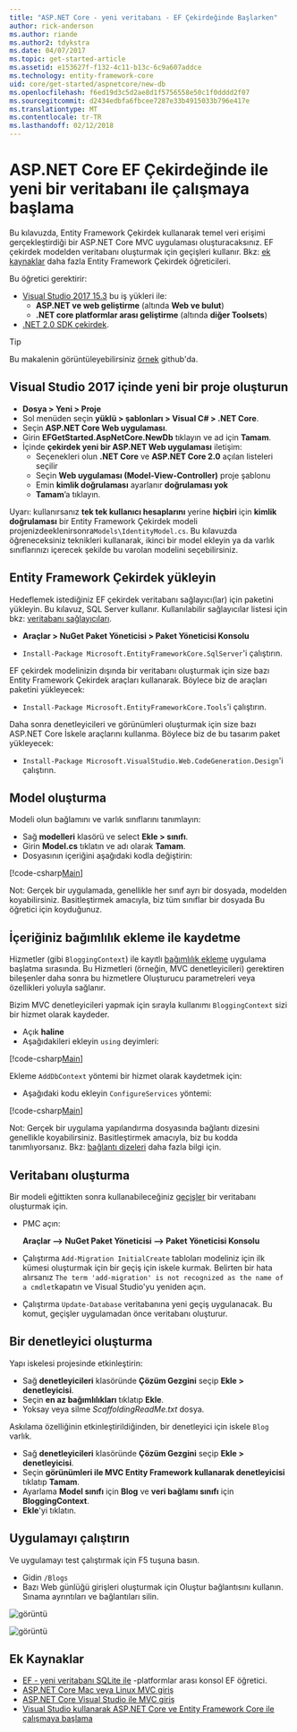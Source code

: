 ```yaml
---
title: "ASP.NET Core - yeni veritabanı - EF Çekirdeğinde Başlarken"
author: rick-anderson
ms.author: riande
ms.author2: tdykstra
ms.date: 04/07/2017
ms.topic: get-started-article
ms.assetid: e153627f-f132-4c11-b13c-6c9a607addce
ms.technology: entity-framework-core
uid: core/get-started/aspnetcore/new-db
ms.openlocfilehash: f6ed19d3c5d2ae8d1f5756558e50c1f0dddd2f07
ms.sourcegitcommit: d2434edbfa6fbcee7287e33b4915033b796e417e
ms.translationtype: MT
ms.contentlocale: tr-TR
ms.lasthandoff: 02/12/2018
---
```

# <a name="getting-started-with-ef-core-on-aspnet-core-with-a-new-database"></a>ASP.NET Core EF Çekirdeğinde ile yeni bir veritabanı ile çalışmaya başlama

Bu kılavuzda, Entity Framework Çekirdek kullanarak temel veri erişimi gerçekleştirdiği bir ASP.NET Core MVC uygulaması oluşturacaksınız. EF çekirdek modelden veritabanı oluşturmak için geçişleri kullanır. Bkz: [ek kaynaklar](#additional-resources) daha fazla Entity Framework Çekirdek öğreticileri.

Bu öğretici gerektirir:
* [Visual Studio 2017 15.3](https://www.visualstudio.com/downloads/) bu iş yükleri ile:
  * **ASP.NET ve web geliştirme** (altında **Web ve bulut**)
  * **.NET core platformlar arası geliştirme** (altında **diğer Toolsets**)
* [.NET 2.0 SDK çekirdek](https://www.microsoft.com/net/download/core).

> [!TIP]  
> Bu makalenin görüntüleyebilirsiniz [örnek](https://github.com/aspnet/EntityFramework.Docs/tree/master/samples/core/GetStarted/AspNetCore/EFGetStarted.AspNetCore.NewDb) github'da.

## <a name="create-a-new-project-in-visual-studio-2017"></a>Visual Studio 2017 içinde yeni bir proje oluşturun

* **Dosya > Yeni > Proje**
* Sol menüden seçin **yüklü > şablonları > Visual C# > .NET Core**.
* Seçin **ASP.NET Core Web uygulaması**.
* Girin **EFGetStarted.AspNetCore.NewDb** tıklayın ve ad için **Tamam**.
* İçinde **çekirdek yeni bir ASP.NET Web uygulaması** iletişim:
  * Seçenekleri olun **.NET Core** ve **ASP.NET Core 2.0** açılan listeleri seçilir
  * Seçin **Web uygulaması (Model-View-Controller)** proje şablonu
  * Emin **kimlik doğrulaması** ayarlanır **doğrulaması yok**
  * **Tamam**’a tıklayın.

Uyarı: kullanırsanız **tek tek kullanıcı hesaplarını** yerine **hiçbiri** için **kimlik doğrulaması** bir Entity Framework Çekirdek modeli projenizdeeklenirsonra`Models\IdentityModel.cs`. Bu kılavuzda öğreneceksiniz teknikleri kullanarak, ikinci bir model ekleyin ya da varlık sınıflarınızı içerecek şekilde bu varolan modelini seçebilirsiniz.

## <a name="install-entity-framework-core"></a>Entity Framework Çekirdek yükleyin

Hedeflemek istediğiniz EF çekirdek veritabanı sağlayıcı(lar) için paketini yükleyin. Bu kılavuz, SQL Server kullanır. Kullanılabilir sağlayıcılar listesi için bkz: [veritabanı sağlayıcıları](../../providers/index.md).

* **Araçlar > NuGet Paket Yöneticisi > Paket Yöneticisi Konsolu**

* `Install-Package Microsoft.EntityFrameworkCore.SqlServer`'i çalıştırın.

EF çekirdek modelinizin dışında bir veritabanı oluşturmak için size bazı Entity Framework Çekirdek araçları kullanarak. Böylece biz de araçları paketini yükleyecek:

* `Install-Package Microsoft.EntityFrameworkCore.Tools`'i çalıştırın.

Daha sonra denetleyicileri ve görünümleri oluşturmak için size bazı ASP.NET Core İskele araçlarını kullanma. Böylece biz de bu tasarım paket yükleyecek:

* `Install-Package Microsoft.VisualStudio.Web.CodeGeneration.Design`'i çalıştırın.

## <a name="create-the-model"></a>Model oluşturma

Modeli olun bağlamını ve varlık sınıflarını tanımlayın:

* Sağ **modelleri** klasörü ve select **Ekle > sınıfı**.
* Girin **Model.cs** tıklatın ve adı olarak **Tamam**.
* Dosyasının içeriğini aşağıdaki kodla değiştirin:

 [!code-csharp[Main](../../../../samples/core/GetStarted/AspNetCore/EFGetStarted.AspNetCore.NewDb/Models/Model.cs)]

Not: Gerçek bir uygulamada, genellikle her sınıf ayrı bir dosyada, modelden koyabilirsiniz. Basitleştirmek amacıyla, biz tüm sınıflar bir dosyada Bu öğretici için koyduğunuz.

## <a name="register-your-context-with-dependency-injection"></a>İçeriğiniz bağımlılık ekleme ile kaydetme

Hizmetler (gibi `BloggingContext`) ile kayıtlı [bağımlılık ekleme](http://docs.asp.net/en/latest/fundamentals/dependency-injection.html) uygulama başlatma sırasında. Bu Hizmetleri (örneğin, MVC denetleyicileri) gerektiren bileşenler daha sonra bu hizmetlere Oluşturucu parametreleri veya özellikleri yoluyla sağlanır.

Bizim MVC denetleyicileri yapmak için sırayla kullanımı `BloggingContext` sizi bir hizmet olarak kaydeder.

* Açık **haline**
* Aşağıdakileri ekleyin `using` deyimleri:

 [!code-csharp[Main](../../../../samples/core/GetStarted/AspNetCore/EFGetStarted.AspNetCore.NewDb/Startup.cs#AddedUsings)]

Ekleme `AddDbContext` yöntemi bir hizmet olarak kaydetmek için:

* Aşağıdaki kodu ekleyin `ConfigureServices` yöntemi:

 [!code-csharp[Main](../../../../samples/core/GetStarted/AspNetCore/EFGetStarted.AspNetCore.NewDb/Startup.cs?name=ConfigureServices&highlight=7-8)]

Not: Gerçek bir uygulama yapılandırma dosyasında bağlantı dizesini genellikle koyabilirsiniz. Basitleştirmek amacıyla, biz bu kodda tanımlıyorsanız. Bkz: [bağlantı dizeleri](../../miscellaneous/connection-strings.md) daha fazla bilgi için.

## <a name="create-your-database"></a>Veritabanı oluşturma

Bir modeli eğittikten sonra kullanabileceğiniz [geçişler](https://docs.microsoft.com/aspnet/core/data/ef-mvc/migrations#introduction-to-migrations) bir veritabanı oluşturmak için.

* PMC açın:

  **Araçlar –> NuGet Paket Yöneticisi –> Paket Yöneticisi Konsolu**
* Çalıştırma `Add-Migration InitialCreate` tabloları modeliniz için ilk kümesi oluşturmak için bir geçiş için iskele kurmak. Belirten bir hata alırsanız `The term 'add-migration' is not recognized as the name of a cmdlet`kapatın ve Visual Studio'yu yeniden açın.
* Çalıştırma `Update-Database` veritabanına yeni geçiş uygulanacak. Bu komut, geçişler uygulamadan önce veritabanı oluşturur.

## <a name="create-a-controller"></a>Bir denetleyici oluşturma

Yapı iskelesi projesinde etkinleştirin:

* Sağ **denetleyicileri** klasöründe **Çözüm Gezgini** seçip **Ekle > denetleyicisi**.
* Seçin **en az bağımlılıkları** tıklatıp **Ekle**.
* Yoksay veya silme *ScaffoldingReadMe.txt* dosya.

Askılama özelliğinin etkinleştirildiğinden, bir denetleyici için iskele `Blog` varlık.

* Sağ **denetleyicileri** klasöründe **Çözüm Gezgini** seçip **Ekle > denetleyicisi**.
* Seçin **görünümleri ile MVC Entity Framework kullanarak denetleyicisi** tıklatıp **Tamam**.
* Ayarlama **Model sınıfı** için **Blog** ve **veri bağlamı sınıfı** için **BloggingContext**.
* **Ekle**'yi tıklatın.


## <a name="run-the-application"></a>Uygulamayı çalıştırın

Ve uygulamayı test çalıştırmak için F5 tuşuna basın.

* Gidin `/Blogs`
* Bazı Web günlüğü girişleri oluşturmak için Oluştur bağlantısını kullanın. Sınama ayrıntıları ve bağlantıları silin.

![görüntü](_static/create.png)

![görüntü](_static/index-new-db.png)

## <a name="additional-resources"></a>Ek Kaynaklar

* [EF - yeni veritabanı SQLite ile](xref:core/get-started/netcore/new-db-sqlite) -platformlar arası konsol EF öğretici.
* [ASP.NET Core Mac veya Linux MVC giriş](https://docs.microsoft.com/aspnet/core/tutorials/first-mvc-app-xplat/index)
* [ASP.NET Core Visual Studio ile MVC giriş](https://docs.microsoft.com/aspnet/core/tutorials/first-mvc-app/index)
* [Visual Studio kullanarak ASP.NET Core ve Entity Framework Core ile çalışmaya başlama](https://docs.microsoft.com/aspnet/core/data/ef-mvc/index)
